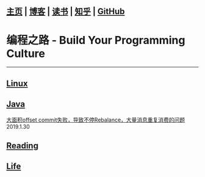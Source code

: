 [主页](http://vonzhou.com)    |   [博客]() | [读书]()  | [知乎](https://www.zhihu.com/people/vonzhou) | [GitHub](https://github.com/vonzhou)
---
# 编程之路 - Build Your Programming Culture
---

## [Linux](./Contents/Linux)

## [Java](./Contents/Java)


[大面积offset commit失败，导致不停Rebalance，大量消息重复消费的问题](https://github.com/vonzhou/learning-java/blob/master/src/framework/kafka/rebalancejitter/README.md) 2019.1.30

## [Reading](./Contents/Reading)

## [Life](./Contents/Life)








